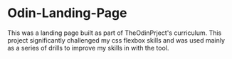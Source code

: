 # Odin-Landing-Page
This was a landing page built as part of TheOdinPrject's curriculum. This project significantly challenged my css flexbox skills and was used mainly as a series of drills to improve my skills in with the tool.